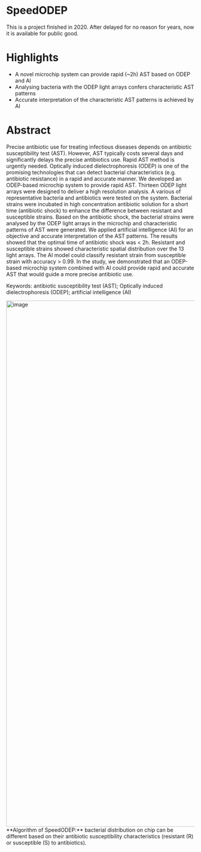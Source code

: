 # SpeedODEP
This is a project finished in 2020. After delayed for no reason for years, now it is available for public good.

# Highlights
- A novel microchip system can provide rapid (~2h) AST based on ODEP and AI
- Analysing bacteria with the ODEP light arrays confers characteristic AST patterns
- Accurate interpretation of the characteristic AST patterns is achieved by AI

# Abstract
Precise antibiotic use for treating infectious diseases depends on antibiotic susceptibility test (AST). However, AST typically costs several days and significantly delays the precise antibiotics use. Rapid AST method is urgently needed. Optically induced dielectrophoresis (ODEP) is one of the promising technologies that can detect bacterial characteristics (e.g. antibiotic resistance) in a rapid and accurate manner. We developed an ODEP-based microchip system to provide rapid AST. Thirteen ODEP light arrays were designed to deliver a high resolution analysis. A various of representative bacteria and antibiotics were tested on the system. Bacterial strains were incubated in high concentration antibiotic solution for a short time (antibiotic shock) to enhance the difference between resistant and susceptible strains. Based on the antibiotic shock, the bacterial strains were analysed by the ODEP light arrays in the microchip and characteristic patterns of AST were generated. We applied artificial intelligence (AI) for an objective and accurate interpretation of the AST patterns. The results showed that the optimal time of antibiotic shock was < 2h. Resistant and susceptible strains showed characteristic spatial distribution over the 13 light arrays. The AI model could classify resistant strain from susceptible strain with accuracy > 0.99. In the study, we demonstrated that an ODEP-based microchip system combined with AI could provide rapid and accurate AST that would guide a more precise antibiotic use.

Keywords: antibiotic susceptibility test (AST); Optically induced dielectrophoresis (ODEP); artificial intelligence (AI)

<img width="1405" alt="image" src="https://user-images.githubusercontent.com/39755203/235333221-35309479-02a6-4d96-a3d6-6f3b9d489fe2.png">
**Algorithm of SpeedODEP:** bacterial distribution on chip can be different based on their antibiotic susceptibility characteristics (resistant (R) or susceptible (S) to antibiotics).
